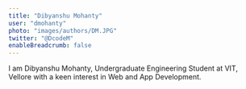 ```yaml
---
title: "Dibyanshu Mohanty"
user: "dmohanty"
photo: "images/authors/DM.JPG"
twitter: "@DcodeM"
enableBreadcrumb: false
---
```

I am Dibyanshu Mohanty, Undergraduate Engineering Student at VIT, Vellore with a keen interest in Web and App Development. 
